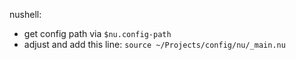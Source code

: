 nushell:

- get config path via `$nu.config-path`
- adjust and add this line: `source ~/Projects/config/nu/_main.nu`
